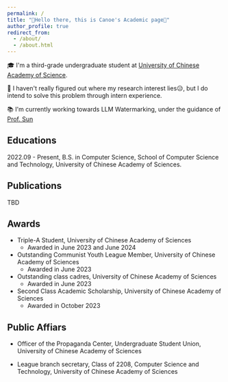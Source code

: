 ```yaml
---
permalink: /
title: "👋Hello there, this is Canoe's Academic page🛶"
author_profile: true
redirect_from: 
  - /about/
  - /about.html
---
```



🎓 I'm a third-grade undergraduate student at [University of Chinese Academy of Science](https://www.ucas.ac.cn/). 

🔬 I haven't really figured out where my research interest lies😥, but I do intend to solve this problem through intern experience.

📚 I'm currently working towards LLM Watermarking, under the guidance of [Prof. Sun](https://ofey.me)


## Educations
2022.09 - Present, B.S. in Computer Science, School of Computer Science and Technology, University of Chinese Academy of Sciences.

## Publications

TBD

## Awards

- Triple-A Student, University of Chinese Academy of Sciences
  - Awarded in June 2023 and June 2024
- Outstanding Communist Youth League Member, University of Chinese Academy of Sciences
  - Awarded in June 2023 
- Outstanding class cadres, University of Chinese Academy of Sciences
  - Awarded in June 2023 
- Second Class Academic Scholarship, University of Chinese Academy of Sciences
  - Awarded in October 2023


## Public Affiars

- Officer of the Propaganda Center, Undergraduate Student Union, University of Chinese Academy of Sciences

- League branch secretary, Class of 2208, Computer Science and Technology, University of Chinese Academy of Sciences